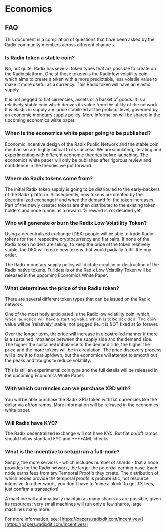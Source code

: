 # Economics

## FAQ

This document is a compilation of questions that have been asked by the Radix community members across different channels.

### Is Radix token a stable coin?

No, not quite. Radix has several token types that are possible to create on the Radix platform. One of these tokens is the Radix low volatility coin, which aims to create a token with a more predictable, less volatile value to make it more useful as a currency. This Radix token will have an elastic supply.   
  
It is not pegged to fiat currencies, assets or a basket of goods. It is a relatively stable coin which derives its value from the utility of the network. It is elastic in supply and price stabilized at the protocol level, governed by an economic monetary supply policy. More information will be shared in the upcoming economics white paper.

### When is the economics white paper going to be published?

Economic incentive design of the Radix Public Network and the stable coin mechanism are highly critical to its success. We are simulating, iterating and experimenting with different economic theories before launching. The economics white paper will only be published after rigorous review and confidence in the  theories we put forward.

### Where do Radix tokens come from?

The initial Radix token supply is going to be distributed to the early-backers of the Radix platform. Subsequently, new tokens are created by the decentralized exchange if and when the demand for the token increases. Part of the newly created tokens are then distributed to the existing token holders and node runner as a reward. % reward is not decided yet.

### Who will generate or burn the Radix Low Volatility Token?

Using a decentralized exchange \(DEX\) people will be able to trade Radix tokens for their respective cryptocurrency and fiat pairs. If none of the Radix token holders are selling, to keep the price of the token relatively stable, the DEX will create new tokens that would partially fulfill the buy order.

The Radix monetary supply policy will dictate creation or destruction of the Radix native tokens. Full details of the Radix Low Volatility Token will be released in the upcoming Economics White Paper.

### What determines the price of the Radix token?

There are several different token types that can be issued on the Radix network.

One of the most hotly anticipated is the Radix low volatility coin, which, when launched will have a starting value which is to be decided. The coin value will be 'relatively' stable, not pegged \(ie. it is NOT fixed at $x forever. 

Over the longer term, the price will increase in a controlled manner if there is a sustained imbalance between the supply side and the demand side. The higher the sustained imbalance to the demand side, the higher the price and the more tokens will be in circulation. The price discovery process will allow it to float up/down, but the economics will attempt to smooth out the peaks and troughs to reduce volatility.

This is still an experimental coin type and the full details will be released in the upcoming Economics White Paper.

### **With which currencies can we purchase XRD with?**

You will be able purchase the Radix XRD token with fiat currencies like the dollar via off/on ramps. More information will be released in the economics white paper.

### **Will Radix have KYC?**

The Radix decentralized exchange will not have KYC. But fiat on/off ramps should follow standard KYC and ****AML checks.

### What is the incentive to setup/run a full-node?

Simply, the more services - which includes number of shards - that a node provides for the Radix network, the larger the potential earning base. Each node earns fees from any Temporal Proof's they create. The distribution of which nodes provide the temporal proofs is probabilistic, not resource intensive. In other words, you don't have to ‘mine a block’ to get TX fees, just confirm a transaction!

A machine will automatically maintain as many shards as are possible, given its resources; very small machines will run only a few shards, large machines many more. 

For more information, see: [https://papers.radixdlt.com/incentives/](https://papers.radixdlt.com/incentives/)

